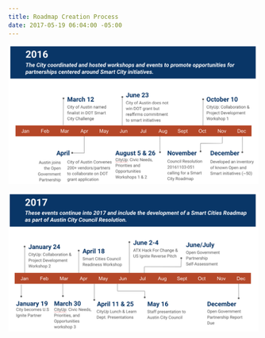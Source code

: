 ```yaml
---
title: Roadmap Creation Process
date: 2017-05-19 06:04:00 -05:00
---
```



![Journey to Smart City Foundation - 2016.png](/uploads/Journey%20to%20Smart%20City%20Foundation%20-%202016.png)

![Journey to Smart City Foundation - 2017.png](/uploads/Journey%20to%20Smart%20City%20Foundation%20-%202017.png)

